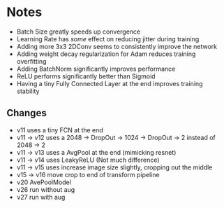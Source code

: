 # Notes

- Batch Size greatly speeds up convergence
- Learning Rate has *some* effect on reducing jitter during training
- Adding more 3x3 2DConv seems to consistently improve the network
- Adding weight decay regularization for Adam reduces training overfitting
- Adding BatchNorm significantly improves performance
- ReLU performs significantly better than Sigmoid
- Having a tiny Fully Connected Layer at the end improves training stability

## Changes

- v11 uses a tiny FCN at the end
- v11 -> v12 uses a 2048 -> DropOut -> 1024 -> DropOut -> 2 instead of 2048 -> 2
- v11 -> v13 uses a AvgPool at the end (mimicking resnet)
- v11 -> v14 uses LeakyReLU (Not much difference)
- v11 -> v15 uses increase image size slightly, cropping out the middle
- v15 -> v16 move crop to end of transform pipeline
- v20 AvePoolModel
- v26 run without aug
- v27 run with aug